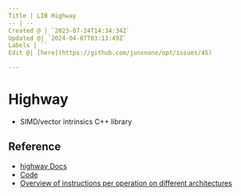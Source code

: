```yaml
---
Title | LIB Highway
-- | --
Created @ | `2023-07-24T14:34:34Z`
Updated @| `2024-04-07T03:13:49Z`
Labels | ``
Edit @| [here](https://github.com/junxnone/opt/issues/45)

---
```

# Highway
- SIMD/vector intrinsics C++ library




## Reference
- [highway Docs](https://google.github.io/highway/en/master/index.html)
- [Code](https://github.com/google/highway/)
- [Overview of instructions per operation on different architectures](https://google.github.io/highway/en/master/_downloads/7570796eb9b1e4f3e025626833f22c51/instruction_matrix.pdf)
